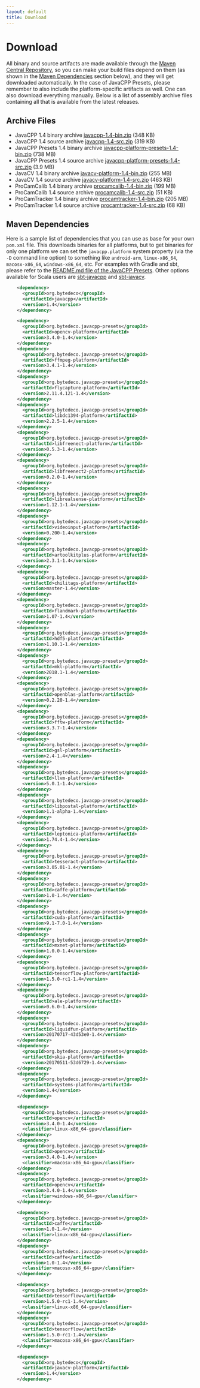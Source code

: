 ```yaml
---
layout: default
title: Download
---
```


Download
========

All binary and source artifacts are made available through the <a href="http://search.maven.org/#search|ga|1|bytedeco">Maven Central Repository</a>, so you can make your build files depend on them (as shown in the [Maven Dependencies](#maven-dependencies) section below), and they will get downloaded automatically. In the case of JavaCPP Presets, please remember to also include the platform-specific artifacts as well. One can also download everything manually. Below is a list of assembly archive files containing all that is available from the latest releases.

Archive Files
-------------

 * JavaCPP 1.4 binary archive  [javacpp-1.4-bin.zip](http://search.maven.org/remotecontent?filepath=org/bytedeco/javacpp/1.4/javacpp-1.4-bin.zip) (348 KB)
 * JavaCPP 1.4 source archive  [javacpp-1.4-src.zip](http://search.maven.org/remotecontent?filepath=org/bytedeco/javacpp/1.4/javacpp-1.4-src.zip) (319 KB)
 * JavaCPP Presets 1.4 binary archive  [javacpp-platform-presets-1.4-bin.zip](http://search.maven.org/remotecontent?filepath=org/bytedeco/javacpp-presets-platform/1.4/javacpp-presets-platform-1.4-bin.zip) (738 MB)
 * JavaCPP Presets 1.4 source archive  [javacpp-platform-presets-1.4-src.zip](http://search.maven.org/remotecontent?filepath=org/bytedeco/javacpp-presets-platform/1.4/javacpp-presets-platform-1.4-src.zip) (3.9 MB)
 * JavaCV 1.4 binary archive  [javacv-platform-1.4-bin.zip](http://search.maven.org/remotecontent?filepath=org/bytedeco/javacv-platform/1.4/javacv-platform-1.4-bin.zip) (255 MB)
 * JavaCV 1.4 source archive  [javacv-platform-1.4-src.zip](http://search.maven.org/remotecontent?filepath=org/bytedeco/javacv-platform/1.4/javacv-platform-1.4-src.zip) (463 KB)
 * ProCamCalib 1.4 binary archive  [procamcalib-1.4-bin.zip](http://search.maven.org/remotecontent?filepath=org/bytedeco/procamcalib/1.4/procamcalib-1.4-bin.zip) (199 MB)
 * ProCamCalib 1.4 source archive  [procamcalib-1.4-src.zip](http://search.maven.org/remotecontent?filepath=org/bytedeco/procamcalib/1.4/procamcalib-1.4-src.zip) (51 KB)
 * ProCamTracker 1.4 binary archive  [procamtracker-1.4-bin.zip](http://search.maven.org/remotecontent?filepath=org/bytedeco/procamtracker/1.4/procamtracker-1.4-bin.zip) (205 MB)
 * ProCamTracker 1.4 source archive  [procamtracker-1.4-src.zip](http://search.maven.org/remotecontent?filepath=org/bytedeco/procamtracker/1.4/procamtracker-1.4-src.zip) (68 KB)


Maven Dependencies
------------------

Here is a sample list of dependencies that you can use as base for your own `pom.xml` file. This downloads binaries for all platforms, but to get binaries for only one platform we can set the `javacpp.platform` system property (via the `-D` command line option) to something like `android-arm`, `linux-x86_64`, `macosx-x86_64`, `windows-x86_64`, etc. For examples with Gradle and sbt, please refer to the [README.md file of the JavaCPP Presets](https://github.com/bytedeco/javacpp-presets#downloads). Other options available for Scala users are [sbt-javacpp](https://github.com/bytedeco/sbt-javacpp) and [sbt-javacv](https://github.com/bytedeco/sbt-javacv).

```xml
    <dependency>
      <groupId>org.bytedeco</groupId>
      <artifactId>javacpp</artifactId>
      <version>1.4</version>
    </dependency>

    <dependency>
      <groupId>org.bytedeco.javacpp-presets</groupId>
      <artifactId>opencv-platform</artifactId>
      <version>3.4.0-1.4</version>
    </dependency>
    <dependency>
      <groupId>org.bytedeco.javacpp-presets</groupId>
      <artifactId>ffmpeg-platform</artifactId>
      <version>3.4.1-1.4</version>
    </dependency>
    <dependency>
      <groupId>org.bytedeco.javacpp-presets</groupId>
      <artifactId>flycapture-platform</artifactId>
      <version>2.11.4.121-1.4</version>
    </dependency>
    <dependency>
      <groupId>org.bytedeco.javacpp-presets</groupId>
      <artifactId>libdc1394-platform</artifactId>
      <version>2.2.5-1.4</version>
    </dependency>
    <dependency>
      <groupId>org.bytedeco.javacpp-presets</groupId>
      <artifactId>libfreenect-platform</artifactId>
      <version>0.5.3-1.4</version>
    </dependency>
    <dependency>
      <groupId>org.bytedeco.javacpp-presets</groupId>
      <artifactId>libfreenect2-platform</artifactId>
      <version>0.2.0-1.4</version>
    </dependency>
    <dependency>
      <groupId>org.bytedeco.javacpp-presets</groupId>
      <artifactId>librealsense-platform</artifactId>
      <version>1.12.1-1.4</version>
    </dependency>
    <dependency>
      <groupId>org.bytedeco.javacpp-presets</groupId>
      <artifactId>videoinput-platform</artifactId>
      <version>0.200-1.4</version>
    </dependency>
    <dependency>
      <groupId>org.bytedeco.javacpp-presets</groupId>
      <artifactId>artoolkitplus-platform</artifactId>
      <version>2.3.1-1.4</version>
    </dependency>
    <dependency>
      <groupId>org.bytedeco.javacpp-presets</groupId>
      <artifactId>chilitags-platform</artifactId>
      <version>master-1.4</version>
    </dependency>
    <dependency>
      <groupId>org.bytedeco.javacpp-presets</groupId>
      <artifactId>flandmark-platform</artifactId>
      <version>1.07-1.4</version>
    </dependency>
    <dependency>
      <groupId>org.bytedeco.javacpp-presets</groupId>
      <artifactId>hdf5-platform</artifactId>
      <version>1.10.1-1.4</version>
    </dependency>
    <dependency>
      <groupId>org.bytedeco.javacpp-presets</groupId>
      <artifactId>mkl-platform</artifactId>
      <version>2018.1-1.4</version>
    </dependency>
    <dependency>
      <groupId>org.bytedeco.javacpp-presets</groupId>
      <artifactId>openblas-platform</artifactId>
      <version>0.2.20-1.4</version>
    </dependency>
    <dependency>
      <groupId>org.bytedeco.javacpp-presets</groupId>
      <artifactId>fftw-platform</artifactId>
      <version>3.3.7-1.4</version>
    </dependency>
    <dependency>
      <groupId>org.bytedeco.javacpp-presets</groupId>
      <artifactId>gsl-platform</artifactId>
      <version>2.4-1.4</version>
    </dependency>
    <dependency>
      <groupId>org.bytedeco.javacpp-presets</groupId>
      <artifactId>llvm-platform</artifactId>
      <version>5.0.1-1.4</version>
    </dependency>
    <dependency>
      <groupId>org.bytedeco.javacpp-presets</groupId>
      <artifactId>libpostal-platform</artifactId>
      <version>1.1-alpha-1.4</version>
    </dependency>
    <dependency>
      <groupId>org.bytedeco.javacpp-presets</groupId>
      <artifactId>leptonica-platform</artifactId>
      <version>1.74.4-1.4</version>
    </dependency>
    <dependency>
      <groupId>org.bytedeco.javacpp-presets</groupId>
      <artifactId>tesseract-platform</artifactId>
      <version>3.05.01-1.4</version>
    </dependency>
    <dependency>
      <groupId>org.bytedeco.javacpp-presets</groupId>
      <artifactId>caffe-platform</artifactId>
      <version>1.0-1.4</version>
    </dependency>
    <dependency>
      <groupId>org.bytedeco.javacpp-presets</groupId>
      <artifactId>cuda-platform</artifactId>
      <version>9.1-7.0-1.4</version>
    </dependency>
    <dependency>
      <groupId>org.bytedeco.javacpp-presets</groupId>
      <artifactId>mxnet-platform</artifactId>
      <version>1.0.0-1.4</version>
    </dependency>
    <dependency>
      <groupId>org.bytedeco.javacpp-presets</groupId>
      <artifactId>tensorflow-platform</artifactId>
      <version>1.5.0-rc1-1.4</version>
    </dependency>
    <dependency>
      <groupId>org.bytedeco.javacpp-presets</groupId>
      <artifactId>ale-platform</artifactId>
      <version>0.6.0-1.4</version>
    </dependency>
    <dependency>
      <groupId>org.bytedeco.javacpp-presets</groupId>
      <artifactId>liquidfun-platform</artifactId>
      <version>20170717-43d53e0-1.4</version>
    </dependency>
    <dependency>
      <groupId>org.bytedeco.javacpp-presets</groupId>
      <artifactId>skia-platform</artifactId>
      <version>20170511-53d6729-1.4</version>
    </dependency>
    <dependency>
      <groupId>org.bytedeco.javacpp-presets</groupId>
      <artifactId>systems-platform</artifactId>
      <version>1.4</version>
    </dependency>

    <dependency>
      <groupId>org.bytedeco.javacpp-presets</groupId>
      <artifactId>opencv</artifactId>
      <version>3.4.0-1.4</version>
      <classifier>linux-x86_64-gpu</classifier>
    </dependency>
    <dependency>
      <groupId>org.bytedeco.javacpp-presets</groupId>
      <artifactId>opencv</artifactId>
      <version>3.4.0-1.4</version>
      <classifier>macosx-x86_64-gpu</classifier>
    </dependency>
    <dependency>
      <groupId>org.bytedeco.javacpp-presets</groupId>
      <artifactId>opencv</artifactId>
      <version>3.4.0-1.4</version>
      <classifier>windows-x86_64-gpu</classifier>
    </dependency>

    <dependency>
      <groupId>org.bytedeco.javacpp-presets</groupId>
      <artifactId>caffe</artifactId>
      <version>1.0-1.4</version>
      <classifier>linux-x86_64-gpu</classifier>
    </dependency>
    <dependency>
      <groupId>org.bytedeco.javacpp-presets</groupId>
      <artifactId>caffe</artifactId>
      <version>1.0-1.4</version>
      <classifier>macosx-x86_64-gpu</classifier>
    </dependency>

    <dependency>
      <groupId>org.bytedeco.javacpp-presets</groupId>
      <artifactId>tensorflow</artifactId>
      <version>1.5.0-rc1-1.4</version>
      <classifier>linux-x86_64-gpu</classifier>
    </dependency>
    <dependency>
      <groupId>org.bytedeco.javacpp-presets</groupId>
      <artifactId>tensorflow</artifactId>
      <version>1.5.0-rc1-1.4</version>
      <classifier>macosx-x86_64-gpu</classifier>
    </dependency>

    <dependency>
      <groupId>org.bytedeco</groupId>
      <artifactId>javacv-platform</artifactId>
      <version>1.4</version>
    </dependency>
```


